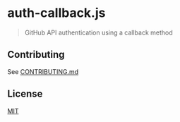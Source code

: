 # auth-callback.js

> GitHub API authentication using a callback method

## Contributing

See [CONTRIBUTING.md](CONTRIBUTING.md)

## License

[MIT](LICENSE)
